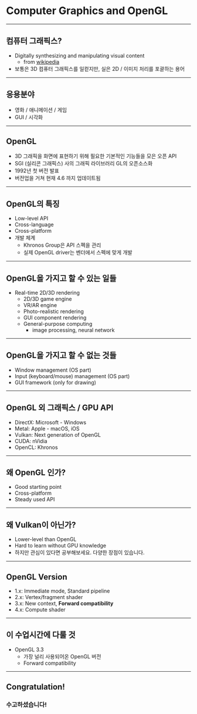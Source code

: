 # Computer Graphics and OpenGL

---

## 컴퓨터 그래픽스?

- Digitally synthesizing and manipulating visual content
  - from [wikipedia](https://en.wikipedia.org/wiki/Computer_graphics_(computer_science))
- 보통은 3D 컴퓨터 그래픽스를 일컫지만, 실은 2D / 이미지 처리를 포괄하는 용어

---

## 응용분야

- 영화 / 애니메이션 / 게임
- GUI / 시각화

---

## OpenGL

- 3D 그래픽을 화면에 표현하기 위해 필요한 기본적인 기능들을 모은 오픈 API
- SGI (실리콘 그래픽스) 사의 그래픽 라이브러리 GL의 오픈소스화
- 1992년 첫 버전 발표
- 버전업을 거쳐 현재 4.6 까지 업데이트됨

---

## OpenGL의 특징

- Low-level API
- Cross-language
- Cross-platform
- 개발 체계
  - Khronos Group은 API 스펙을 관리
  - 실제 OpenGL driver는 벤더에서 스펙에 맞게 개발

---

## OpenGL을 가지고 할 수 있는 일들

- Real-time 2D/3D rendering
  - 2D/3D game engine
  - VR/AR engine
  - Photo-realistic rendering
  - GUI component rendering
  - General-purpose computing
    - image processing, neural network

---

## OpenGL을 가지고 할 수 없는 것들

- Window management (OS part)
- Input (keyboard/mouse) management (OS part)
- GUI framework (only for drawing)

---

## OpenGL 외 그래픽스 / GPU API

- DirectX: Microsoft - Windows
- Metal: Apple - macOS, iOS
- Vulkan: Next generation of OpenGL
- CUDA: nVidia
- OpenCL: Khronos

---

## 왜 OpenGL 인가?

- Good starting point
- Cross-platform
- Steady used API

---

## 왜 Vulkan이 아닌가?

- Lower-level than OpenGL
- Hard to learn without GPU knowledge
- 하지만 관심이 있다면 공부해보세요. 다양한 장점이 있습니다.

---

## OpenGL Version

- 1.x: Immediate mode, Standard pipeline
- 2.x: Vertex/fragment shader
- 3.x: New context, **Forward compatibility**
- 4.x: Compute shader

---

## 이 수업시간에 다룰 것

- OpenGL 3.3
  - 가장 널리 사용되어온 OpenGL 버전
  - Forward compatibility

---

## Congratulation!
### 수고하셨습니다!